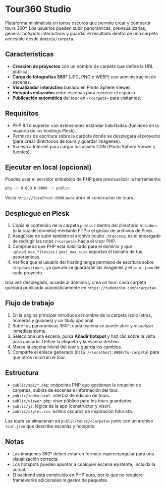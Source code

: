 # Tour360 Studio

Plataforma minimalista en tonos oscuros que permite crear y compartir tours 360°. Los usuarios pueden subir panorámicas, previsualizarlas, generar hotspots interactivos y guardar el resultado dentro de una carpeta accesible desde `dominio/carpeta`.

## Características

- **Creación de proyectos** con un nombre de carpeta que define la URL pública.
- **Carga de fotografías 360°** (JPG, PNG o WEBP) con administración de escenas.
- **Visualizador interactivo** basado en Photo Sphere Viewer.
- **Hotspots enlazados** entre escenas para recorrer el espacio.
- **Publicación automática** del tour en `/<carpeta>` para visitantes.

## Requisitos

- PHP 8.1 o superior con extensiones estándar habilitadas (funciona en la mayoría de los hostings Plesk).
- Permisos de escritura sobre la carpeta donde se desplegará el proyecto (para crear directorios de tours y guardar imágenes).
- Acceso a Internet para cargar los assets CDN (Photo Sphere Viewer y fuentes).

## Ejecutar en local (opcional)

Puedes usar el servidor embebido de PHP para previsualizar la herramienta:

```bash
php -S 0.0.0.0:8000 -t public
```

Visita `http://localhost:8000` para abrir el constructor de tours.

## Despliegue en Plesk

1. Copia el contenido de la carpeta `public/` dentro del directorio `httpdocs` (o la raíz del dominio) mediante FTP o el gestor de archivos de Plesk.
2. Asegúrate de subir también el archivo oculto `.htaccess`; es el encargado de redirigir las rutas `/<carpeta>` hacia el visor PHP.
3. Comprueba que PHP está habilitado para el dominio y que `upload_max_filesize` / `post_max_size` soportan el tamaño de tus panorámicas.
4. Verifica que el usuario del hosting tenga permisos de escritura sobre `httpdocs/tours`, ya que ahí se guardarán las imágenes y el `tour.json` de cada proyecto.

Una vez desplegado, accede al dominio y crea un tour: cada carpeta quedará publicada automáticamente en `https://tudominio.com/<carpeta>`.

## Flujo de trabajo

1. En la página principal introduce el nombre de la carpeta (solo letras, números y guiones) y un título opcional.
2. Sube tus panorámicas 360°; cada escena se puede abrir y visualizar inmediatamente.
3. Selecciona una escena, pulsa **Añadir hotspot** y haz clic sobre la vista para ubicarlo. Define la etiqueta y la escena destino.
4. Marca la escena inicial del tour y guarda los cambios.
5. Comparte el enlace generado (`http://localhost:8000/tu-carpeta`) para que otros recorran el tour.

## Estructura

- `public/api/*.php`: endpoints PHP que gestionan la creación de carpetas, subida de escenas e información del tour.
- `public/index.html`: interfaz de edición de tours.
- `public/viewer.php`: visor público para los tours guardados.
- `public/js`: lógica de la app (constructor y visor).
- `public/styles.css`: estilos oscuros de inspiración futurista.

Los tours se almacenan en `public/tours/<carpeta>` junto con un archivo `tour.json` que describe escenas y hotspots.

## Notas

- Las imágenes 360° deben estar en formato equirectangular para una visualización correcta.
- Los hotspots pueden apuntar a cualquier escena existente, incluida la actual.
- El backend está construido en PHP puro, por lo que no requiere frameworks adicionales ni gestor de paquetes.
